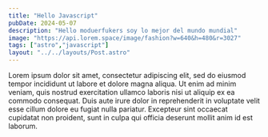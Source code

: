 ```yaml
---
title: "Hello Javascript"
pubDate: 2024-05-07
description: "Hello moduerfukers soy lo mejor del mundo mundial"
image: "https://api.lorem.space/image/fashion?w=640&h=480&r=3027"
tags: ["astro","javascript"]
layout: "../../layouts/Post.astro"
---
```


Lorem ipsum dolor sit amet, consectetur adipiscing elit, sed do eiusmod tempor incididunt ut labore et dolore magna aliqua. Ut enim ad minim veniam, quis nostrud exercitation ullamco laboris nisi ut aliquip ex ea commodo consequat. Duis aute irure dolor in reprehenderit in voluptate velit esse cillum dolore eu fugiat nulla pariatur. Excepteur sint occaecat cupidatat non proident, sunt in culpa qui officia deserunt mollit anim id est laborum.
